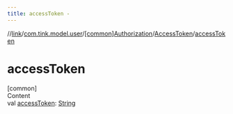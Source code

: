 ```yaml
---
title: accessToken -
---
```

//[link](../../../index.md)/[com.tink.model.user](../../index.md)/[[common]Authorization](../index.md)/[AccessToken](index.md)/[accessToken](access-token.md)



# accessToken  
[common]  
Content  
val [accessToken](access-token.md): [String](https://kotlinlang.org/api/latest/jvm/stdlib/kotlin/-string/index.html)  



